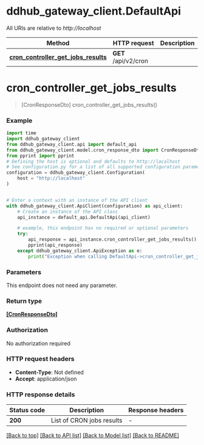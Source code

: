 # ddhub_gateway_client.DefaultApi

All URIs are relative to *http://localhost*

Method | HTTP request | Description
------------- | ------------- | -------------
[**cron_controller_get_jobs_results**](DefaultApi.md#cron_controller_get_jobs_results) | **GET** /api/v2/cron | 


# **cron_controller_get_jobs_results**
> [CronResponseDto] cron_controller_get_jobs_results()



### Example


```python
import time
import ddhub_gateway_client
from ddhub_gateway_client.api import default_api
from ddhub_gateway_client.model.cron_response_dto import CronResponseDto
from pprint import pprint
# Defining the host is optional and defaults to http://localhost
# See configuration.py for a list of all supported configuration parameters.
configuration = ddhub_gateway_client.Configuration(
    host = "http://localhost"
)


# Enter a context with an instance of the API client
with ddhub_gateway_client.ApiClient(configuration) as api_client:
    # Create an instance of the API class
    api_instance = default_api.DefaultApi(api_client)

    # example, this endpoint has no required or optional parameters
    try:
        api_response = api_instance.cron_controller_get_jobs_results()
        pprint(api_response)
    except ddhub_gateway_client.ApiException as e:
        print("Exception when calling DefaultApi->cron_controller_get_jobs_results: %s\n" % e)
```


### Parameters
This endpoint does not need any parameter.

### Return type

[**[CronResponseDto]**](CronResponseDto.md)

### Authorization

No authorization required

### HTTP request headers

 - **Content-Type**: Not defined
 - **Accept**: application/json


### HTTP response details

| Status code | Description | Response headers |
|-------------|-------------|------------------|
**200** | List of CRON jobs results |  -  |

[[Back to top]](#) [[Back to API list]](../README.md#documentation-for-api-endpoints) [[Back to Model list]](../README.md#documentation-for-models) [[Back to README]](../README.md)

